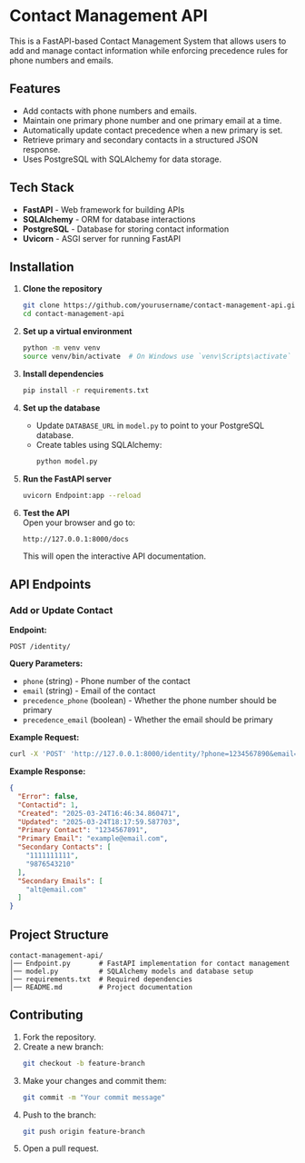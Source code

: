 # Contact Management API

This is a FastAPI-based Contact Management System that allows users to add and manage contact information while enforcing precedence rules for phone numbers and emails.

## Features

- Add contacts with phone numbers and emails.
- Maintain one primary phone number and one primary email at a time.
- Automatically update contact precedence when a new primary is set.
- Retrieve primary and secondary contacts in a structured JSON response.
- Uses PostgreSQL with SQLAlchemy for data storage.

## Tech Stack

- **FastAPI** - Web framework for building APIs
- **SQLAlchemy** - ORM for database interactions
- **PostgreSQL** - Database for storing contact information
- **Uvicorn** - ASGI server for running FastAPI

## Installation

1. **Clone the repository**  
   ```sh
   git clone https://github.com/yourusername/contact-management-api.git
   cd contact-management-api
   ```

2. **Set up a virtual environment**  
   ```sh
   python -m venv venv
   source venv/bin/activate  # On Windows use `venv\Scripts\activate`
   ```

3. **Install dependencies**  
   ```sh
   pip install -r requirements.txt
   ```

4. **Set up the database**  
   - Update `DATABASE_URL` in `model.py` to point to your PostgreSQL database.
   - Create tables using SQLAlchemy:
     ```sh
     python model.py
     ```

5. **Run the FastAPI server**  
   ```sh
   uvicorn Endpoint:app --reload
   ```

6. **Test the API**  
   Open your browser and go to:  
   ```
   http://127.0.0.1:8000/docs
   ```
   This will open the interactive API documentation.

## API Endpoints

### Add or Update Contact  
**Endpoint:**  
```http
POST /identity/
```
**Query Parameters:**
- `phone` (string) - Phone number of the contact
- `email` (string) - Email of the contact
- `precedence_phone` (boolean) - Whether the phone number should be primary
- `precedence_email` (boolean) - Whether the email should be primary

**Example Request:**  
```sh
curl -X 'POST' 'http://127.0.0.1:8000/identity/?phone=1234567890&email=example@email.com&precedence_phone=true&precedence_email=false' -H 'accept: application/json' -d ''
```

**Example Response:**  
```json
{
  "Error": false,
  "Contactid": 1,
  "Created": "2025-03-24T16:46:34.860471",
  "Updated": "2025-03-24T18:17:59.587703",
  "Primary Contact": "1234567891",
  "Primary Email": "example@email.com",
  "Secondary Contacts": [
    "1111111111",
    "9876543210"
  ],
  "Secondary Emails": [
    "alt@email.com"
  ]
}
```

## Project Structure

```
contact-management-api/
│── Endpoint.py       # FastAPI implementation for contact management
│── model.py          # SQLAlchemy models and database setup
│── requirements.txt  # Required dependencies
│── README.md         # Project documentation
```

## Contributing

1. Fork the repository.
2. Create a new branch:  
   ```sh
   git checkout -b feature-branch
   ```
3. Make your changes and commit them:
   ```sh
   git commit -m "Your commit message"
   ```
4. Push to the branch:
   ```sh
   git push origin feature-branch
   ```
5. Open a pull request.


